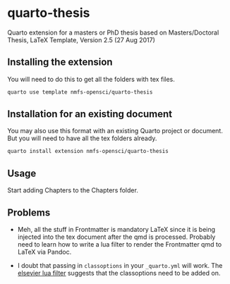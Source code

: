 # quarto-thesis

Quarto extension for a masters or PhD thesis based on Masters/Doctoral Thesis, LaTeX Template, Version 2.5 (27 Aug 2017)


## Installing the extension

You will need to do this to get all the folders with tex files.

```bash
quarto use template nmfs-opensci/quarto-thesis
```

## Installation for an existing document

You may also use this format with an existing Quarto project or document. But you will need to have all the tex folders already.

```bash
quarto install extension nmfs-opensci/quarto-thesis
```


## Usage

Start adding Chapters to the Chapters folder.

## Problems

* Meh, all the stuff in Frontmatter is mandatory LaTeX since it is being injected into the tex document after the qmd is processed. Probably need to learn how to write a lua filter to render the Frontmatter qmd to LaTeX via Pandoc.

* I doubt that passing in `classoptions` in your `_quarto.yml` will work. The [elsevier lua filter](https://github.com/quarto-journals/elsevier/blob/main/_extensions/elsevier/elsevier.lua) suggests that the classoptions need to be added on.

